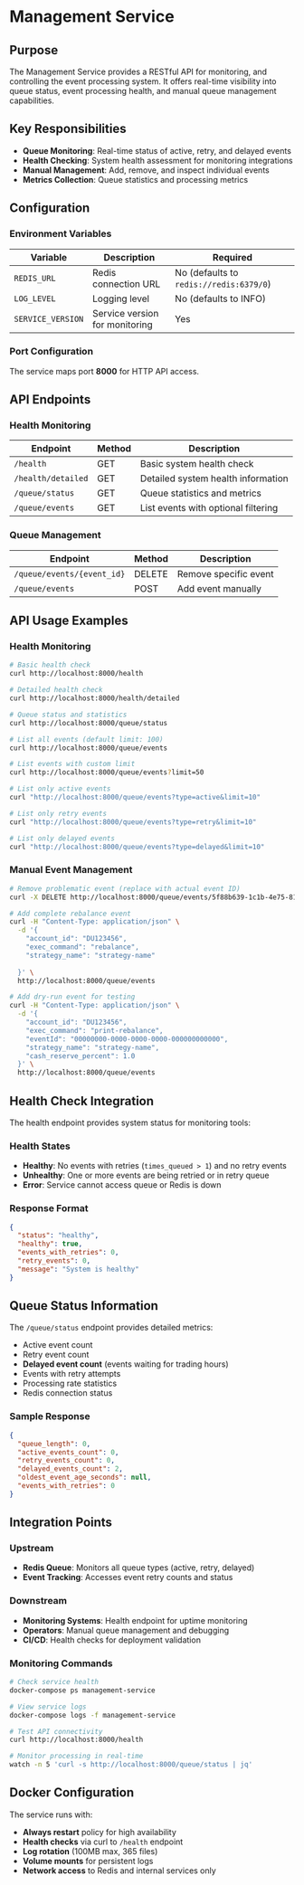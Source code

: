 # Management Service

## Purpose

The Management Service provides a RESTful API for monitoring, and controlling the event processing system. It offers real-time visibility into queue status, event processing health, and manual queue management capabilities.

## Key Responsibilities

- **Queue Monitoring**: Real-time status of active, retry, and delayed events
- **Health Checking**: System health assessment for monitoring integrations
- **Manual Management**: Add, remove, and inspect individual events
- **Metrics Collection**: Queue statistics and processing metrics

## Configuration

### Environment Variables

| Variable | Description | Required |
|----------|-------------|----------|
| `REDIS_URL` | Redis connection URL | No (defaults to `redis://redis:6379/0`) |
| `LOG_LEVEL` | Logging level | No (defaults to INFO) |
| `SERVICE_VERSION` | Service version for monitoring | Yes |

### Port Configuration

The service maps port **8000** for HTTP API access.

## API Endpoints

### Health Monitoring

| Endpoint | Method | Description |
|----------|--------|-------------|
| `/health` | GET | Basic system health check |
| `/health/detailed` | GET | Detailed system health information |
| `/queue/status` | GET | Queue statistics and metrics |
| `/queue/events` | GET | List events with optional filtering |

### Queue Management

| Endpoint | Method | Description |
|----------|--------|-------------|
| `/queue/events/{event_id}` | DELETE | Remove specific event |
| `/queue/events` | POST | Add event manually |

## API Usage Examples

### Health Monitoring

```bash
# Basic health check
curl http://localhost:8000/health

# Detailed health check
curl http://localhost:8000/health/detailed

# Queue status and statistics
curl http://localhost:8000/queue/status

# List all events (default limit: 100)  
curl http://localhost:8000/queue/events

# List events with custom limit
curl http://localhost:8000/queue/events?limit=50

# List only active events
curl "http://localhost:8000/queue/events?type=active&limit=10"

# List only retry events
curl "http://localhost:8000/queue/events?type=retry&limit=10"

# List only delayed events
curl "http://localhost:8000/queue/events?type=delayed&limit=10"
```

### Manual Event Management

```bash
# Remove problematic event (replace with actual event ID)
curl -X DELETE http://localhost:8000/queue/events/5f88b639-1c1b-4e75-8114-9ed063a7fc49

# Add complete rebalance event
curl -H "Content-Type: application/json" \
  -d '{
    "account_id": "DU123456",
    "exec_command": "rebalance",
    "strategy_name": "strategy-name"
    
  }' \
  http://localhost:8000/queue/events

# Add dry-run event for testing
curl -H "Content-Type: application/json" \
  -d '{
    "account_id": "DU123456", 
    "exec_command": "print-rebalance",
    "eventId": "00000000-0000-0000-0000-000000000000",
    "strategy_name": "strategy-name",
    "cash_reserve_percent": 1.0
  }' \
  http://localhost:8000/queue/events
```

## Health Check Integration

The health endpoint provides system status for monitoring tools:

### Health States
- **Healthy**: No events with retries (`times_queued > 1`) and no retry events
- **Unhealthy**: One or more events are being retried or in retry queue
- **Error**: Service cannot access queue or Redis is down

### Response Format
```json
{
  "status": "healthy",
  "healthy": true,
  "events_with_retries": 0,
  "retry_events": 0,
  "message": "System is healthy"
}
```

## Queue Status Information

The `/queue/status` endpoint provides detailed metrics:
- Active event count
- Retry event count
- **Delayed event count** (events waiting for trading hours)
- Events with retry attempts
- Processing rate statistics
- Redis connection status

### Sample Response
```json
{
  "queue_length": 0,
  "active_events_count": 0,
  "retry_events_count": 0,
  "delayed_events_count": 2,
  "oldest_event_age_seconds": null,
  "events_with_retries": 0
}
```

## Integration Points

### Upstream
- **Redis Queue**: Monitors all queue types (active, retry, delayed)
- **Event Tracking**: Accesses event retry counts and status

### Downstream
- **Monitoring Systems**: Health endpoint for uptime monitoring
- **Operators**: Manual queue management and debugging
- **CI/CD**: Health checks for deployment validation


### Monitoring Commands

```bash
# Check service health
docker-compose ps management-service

# View service logs
docker-compose logs -f management-service

# Test API connectivity
curl http://localhost:8000/health

# Monitor processing in real-time
watch -n 5 'curl -s http://localhost:8000/queue/status | jq'
```

## Docker Configuration

The service runs with:
- **Always restart** policy for high availability
- **Health checks** via curl to `/health` endpoint
- **Log rotation** (100MB max, 365 files)
- **Volume mounts** for persistent logs
- **Network access** to Redis and internal services only
